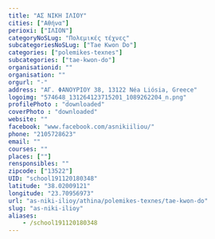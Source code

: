 ```yaml
---
title: "ΑΣ ΝΙΚΗ ΙΛΙΟΥ"
cities: ["Αθήνα"]
perioxi: ["ΙΛΙΟΝ"]
categoryNoSLug: "Πολεμικές τέχνες"
subcategoriesNoSLug: ["Tae Kwon Do"]
categories: ["polemikes-texnes"]
subcategories: ["tae-kwon-do"]
organisationid: ""
organisation: ""
orgurl: "-"
address: "ΑΓ. ΦΑΝΟΥΡΙΟΥ 38, 13122 Néa Liósia, Greece"
logoimg: "574648_131264123715201_1089262204_n.png"
profilePhoto : "downloaded"
coverPhoto : "downloaded"
website: ""
facebook: "www.facebook.com/asnikiiliou/"
phone: "2105728623"
email: ""
courses: ""
places: [""]
rensponsibles: ""
zipcode: ["13522"]
UID: "school191120180348"
latitude: "38.02009121"
longitude: "23.70956973"
url: "as-niki-ilioy/athina/polemikes-texnes/tae-kwon-do"
slug: "as-niki-ilioy"
aliases:
    - /school191120180348
---
```





